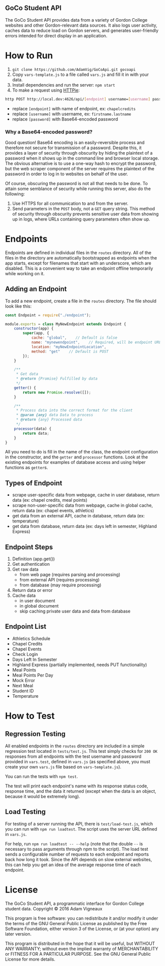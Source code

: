 GoCo Student API
------
The GoCo Student API provides data from a variety of Gordon College websites and other Gordon-relevant data sources. It also logs user activity, caches data to reduce load on Gordon servers, and generates user-friendly errors intended for direct display in an application.

# How to Run
1. `git clone https://github.com/AdamVig/GoCoApi.git gocoapi`
2. Copy `vars-template.js` to a file called `vars.js` and fill it in with your data.
3. Install dependencies and run the server: `npm start`
4. To make a request using [HTTPie](https://github.com/jkbrzt/httpie):
```bash
http POST http://local.dev:4626/api/[endpoint] username=[username] password=[password]
```
- replace `[endpoint]` with name of endpoint, ex: `chapelcredits`
- replace `[username]` with username, ex: `firstname.lastname`
- replace `[password]` with Base64-encoded password

### Why a Base64-encoded password?
Good question! Base64 encoding is an easily-reversible process and therefore not secure for transmission of a password. Despite this, it provides a layer of security through obscurity by hiding the plaintext of a password when it shows up in the command line and browser local storage. The obvious alternative is to use a one-way hash to encrypt the password, but the web scraper component of the server requires the plaintext of the password in order to log in to websites on behalf of the user.

Of course, obscuring the password is not all that needs to be done. To attain some semblance of security while running this server, also do the following:
1. Use HTTPS for all communication to and from the server.
2. Send parameters in the `POST` body, not a `GET` query string. This method of security through obscurity prevents sensitive user data from showing up in logs, where URLs containing query parameters often show up.

# Endpoints
Endpoints are defined in individual files in the `routes` directory. All of the files in the directory are automatically bootstrapped as endpoints when the app starts, except for filenames that start with an underscore, which are disabled. This is a convenient way to take an endpoint offline temporarily while working on it.

## Adding an Endpoint
To add a new endpoint, create a file in the `routes` directory. The file should look like this:
```javascript
const Endpoint = require("./endpoint");

module.exports = class MyNewEndpoint extends Endpoint {
    constructor(app) {
        super(app, {
            cache: "global",    // Default is false
            name: "mynewendpoint",    // Required, will be endpoint URL
            location: "myNewEndpointLocation",
            method: "get"    // Default is POST
        });
    }

    /**
     * Get data
     * @return {Promise} Fulfilled by data
     */
    getter() {
        return new Promise.resolve([]);
    }

    /**
     * Process data into the correct format for the client
     * @param {any} data Data to process
     * @return {any} Processed data
     */
    processor(data) {
        return data;
    }
}
```

All you need to do is fill in the name of the class, the endpoint configuration in the constructor, and the `getter` and `processor` functions. Look at the existing endpoints for examples of database access and using helper functions as `getter`s.

## Types of Endpoint
- scrape user-specific data from webpage, cache in user database, return data (ex: chapel credits, meal points)
- scrape non-user-specific data from webpage, cache in global cache, return data (ex: chapel events, athletics)
- get data from an external API, cache in database, return data (ex: temperature)
- get data from database, return data (ex: days left in semester, Highland Express)

## Endpoint Steps
1. Definition (app.get())
2. Get authentication
3. Get raw data
    - from web page (requires parsing and processing)
    - from external API (requires processing)
    - from database (may require processing)
4. Return data or error
5. Cache data
    - in user document
    - in global document
    - skip caching private user data and data from database

## Endpoint List
- Athletics Schedule
- Chapel Credits
- Chapel Events
- Check Login
- Days Left In Semester
- Highland Express (partially implemented, needs PUT functionality)
- Meal Points
- Meal Points Per Day
- Mock Error
- Next Meal
- Student ID
- Temperature

# How to Test
## Regression Testing
All enabled endpoints in the `routes` directory are included in a simple regression test located in `tests/test.js`. This test simply checks for `200 OK` responses from all endpoints with the test username and password provided in `vars.test`, defined in `vars.js` (as specified above, you must create your own `vars.js` file based on `vars-template.js`).

You can run the tests with `npm test`.

The test will print each endpoint's name with its response status code, response time, and the data it returned (except when the data is an object, because it would be extremely long).

## Load Testing
For testing of a server running the API, there is `test/load-test.js`, which you can run with `npm run loadtest`. The script uses the server URL defined in `vars.js`.

For help, run `npm run loadtest -- --help` (note that the double `--` is necessary to pass arguments through npm to the script). The load test sends a configurable number of requests to each endpoint and reports back how long it took. Since the API depends on slow external websites, this can help you get an idea of the average response time of each endpoint.

# License
The GoCo Student API, a programmatic interface for Gordon College student data.
Copyright © 2016 Adam Vigneaux

This program is free software: you can redistribute it and/or modify
it under the terms of the GNU General Public License as published by
the Free Software Foundation, either version 3 of the License, or
(at your option) any later version.

This program is distributed in the hope that it will be useful,
but WITHOUT ANY WARRANTY; without even the implied warranty of
MERCHANTABILITY or FITNESS FOR A PARTICULAR PURPOSE.  See the
GNU General Public License for more details.
